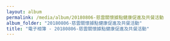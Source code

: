 ```yaml
---
layout: album
permalink: /media/album/20180806-慈雲關懷據點健康促進及共餐活動
album_folder: "20180806-慈雲關懷據點健康促進及共餐活動"
title: "電子相簿 - 20180806-慈雲關懷據點健康促進及共餐活動"
---
```

